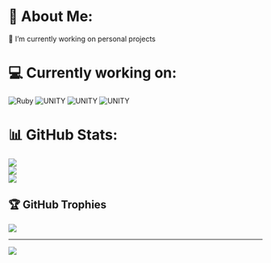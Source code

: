 # 💫 About Me:
🔭 I’m currently working on personal projects


# 💻 Currently working on:
![Ruby](https://img.shields.io/badge/ruby-%23CC342D.svg?style=for-the-badge&logo=ruby&logoColor=white) ![UNITY](https://img.shields.io/badge/Unity-%2320232a.svg?style=for-the-badge&logo=unity&logoColor=white) ![UNITY](https://img.shields.io/badge/Unity-%2320232a.svg?style=for-the-badge&logo=java&logoColor=white) ![UNITY](https://img.shields.io/badge/Unity-%2320232a.svg?style=for-the-badge&logo=angular&logoColor=white)
# 📊 GitHub Stats:
![](https://github-readme-stats.vercel.app/api?username=SrVleh&theme=tokyonight&hide_border=false&include_all_commits=true&count_private=true)<br/>
![](https://github-readme-streak-stats.herokuapp.com/?user=SrVleh&theme=tokyonight&hide_border=false)<br/>
![](https://github-readme-stats.vercel.app/api/top-langs/?username=SrVleh&theme=tokyonight&hide_border=false&include_all_commits=true&count_private=true&layout=compact)

## 🏆 GitHub Trophies
![](https://github-profile-trophy.vercel.app/?username=SrVleh&theme=tokyonight&no-frame=false&no-bg=false&margin-w=4)

---
[![](https://visitcount.itsvg.in/api?id=SrVleh&icon=2&color=0)](https://visitcount.itsvg.in)

<!-- Recently discovered this page: -->
<!-- GPRM ( https://gprm.itsvg.in ) -->
